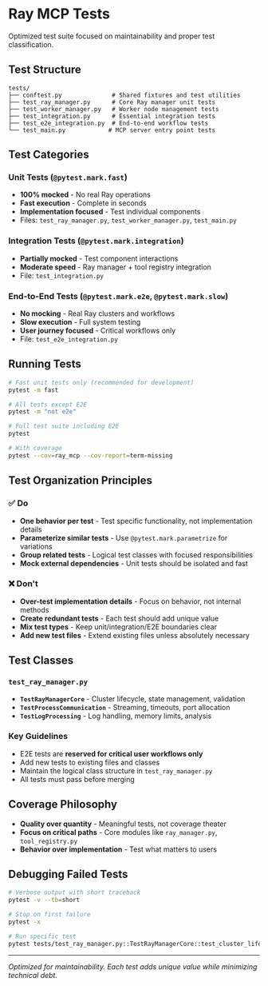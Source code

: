 # Ray MCP Tests

Optimized test suite focused on maintainability and proper test classification.

## Test Structure

```
tests/
├── conftest.py              # Shared fixtures and test utilities
├── test_ray_manager.py      # Core Ray manager unit tests
├── test_worker_manager.py   # Worker node management tests
├── test_integration.py      # Essential integration tests
├── test_e2e_integration.py  # End-to-end workflow tests
└── test_main.py            # MCP server entry point tests
```

## Test Categories

### Unit Tests (`@pytest.mark.fast`)
- **100% mocked** - No real Ray operations
- **Fast execution** - Complete in seconds
- **Implementation focused** - Test individual components
- Files: `test_ray_manager.py`, `test_worker_manager.py`, `test_main.py`

### Integration Tests (`@pytest.mark.integration`)
- **Partially mocked** - Test component interactions
- **Moderate speed** - Ray manager + tool registry integration
- File: `test_integration.py`

### End-to-End Tests (`@pytest.mark.e2e`, `@pytest.mark.slow`)
- **No mocking** - Real Ray clusters and workflows
- **Slow execution** - Full system testing
- **User journey focused** - Critical workflows only
- File: `test_e2e_integration.py`

## Running Tests

```bash
# Fast unit tests only (recommended for development)
pytest -m fast

# All tests except E2E
pytest -m "not e2e"

# Full test suite including E2E
pytest

# With coverage
pytest --cov=ray_mcp --cov-report=term-missing
```

## Test Organization Principles

### ✅ Do
- **One behavior per test** - Test specific functionality, not implementation details
- **Parameterize similar tests** - Use `@pytest.mark.parametrize` for variations
- **Group related tests** - Logical test classes with focused responsibilities
- **Mock external dependencies** - Unit tests should be isolated and fast

### ❌ Don't
- **Over-test implementation details** - Focus on behavior, not internal methods
- **Create redundant tests** - Each test should add unique value
- **Mix test types** - Keep unit/integration/E2E boundaries clear
- **Add new test files** - Extend existing files unless absolutely necessary

## Test Classes

### `test_ray_manager.py`
- **`TestRayManagerCore`** - Cluster lifecycle, state management, validation
- **`TestProcessCommunication`** - Streaming, timeouts, port allocation
- **`TestLogProcessing`** - Log handling, memory limits, analysis

### Key Guidelines
- E2E tests are **reserved for critical user workflows only**
- Add new tests to existing files and classes
- Maintain the logical class structure in `test_ray_manager.py`
- All tests must pass before merging

## Coverage Philosophy
- **Quality over quantity** - Meaningful tests, not coverage theater
- **Focus on critical paths** - Core modules like `ray_manager.py`, `tool_registry.py`
- **Behavior over implementation** - Test what matters to users

## Debugging Failed Tests

```bash
# Verbose output with short traceback
pytest -v --tb=short

# Stop on first failure
pytest -x

# Run specific test
pytest tests/test_ray_manager.py::TestRayManagerCore::test_cluster_lifecycle
```

---

*Optimized for maintainability. Each test adds unique value while minimizing technical debt.*